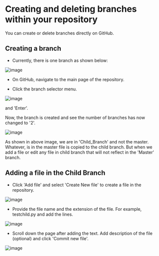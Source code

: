 # Creating and deleting branches within your repository

You can create or delete branches directly on GitHub.

## Creating a branch

- Currently, there is one branch as shown below:

![image](https://user-images.githubusercontent.com/25001852/86443488-f7185880-bd2c-11ea-8afa-24df75b2bb11.png)

- On GitHub, navigate to the main page of the repository.

- Click the branch selector menu.

![image](https://user-images.githubusercontent.com/25001852/86443327-bddfe880-bd2c-11ea-96dc-0b88057600fd.png "Child branch")

and 'Enter'.

Now, the branch is created and see the number of branches has now changed to '2'.

![image](https://user-images.githubusercontent.com/25001852/86443756-59715900-bd2d-11ea-9942-d3ff15328498.png "Branch number")

As shown in above image, we are in 'Child_Branch' and not the master. Whatever, is in the master file is copied to the child branch. But when we add a file or edit any file in child branch that will not reflect in the 'Master' branch.

## Adding a file in the Child Branch

- Click 'Add file' and select 'Create New file' to create a file in the repository.

![image](https://user-images.githubusercontent.com/25001852/86445211-9dfdf400-bd2f-11ea-96d6-5af2f3da38bb.png "New File")

- Provide the file name and the extension of the file. For example, testchild.py and add the lines.

![image](https://user-images.githubusercontent.com/25001852/86444945-2cbe4100-bd2f-11ea-8ed9-4bf50953546f.png "Create a file in child branch")

- Scroll down the page after adding the text. Add description of the file (optional) and click 'Commit new file'.

![image](https://user-images.githubusercontent.com/25001852/86445112-73ac3680-bd2f-11ea-83df-7ca4cdc53f66.png)
